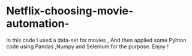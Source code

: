 # Netflix-choosing-movie-automation-
In this code I used a data-set for movies ,
And then applied some Pyhton code using Pandas ,Numpy and Selenium for the purpose.
Enjoy !
